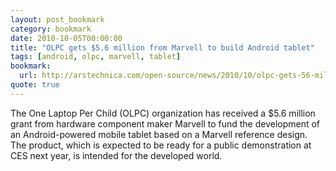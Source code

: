 ```yaml
---
layout: post_bookmark
category: bookmark
date: 2010-10-05T00:00:00
title: "OLPC gets $5.6 million from Marvell to build Android tablet"
tags: [android, olpc, marvell, tablet]
bookmark:
  url: http://arstechnica.com/open-source/news/2010/10/olpc-gets-56-million-from-marvell-to-build-android-tablet.ars
quote: true
---
```


The One Laptop Per Child (OLPC) organization has received a $5.6 million grant from hardware component maker Marvell to fund the development of an Android-powered mobile tablet based on a Marvell reference design. The product, which is expected to be ready for a public demonstration at CES next year, is intended for the developed world.
